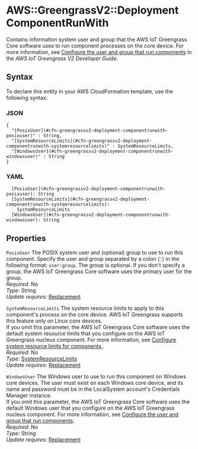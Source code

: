 # AWS::GreengrassV2::Deployment ComponentRunWith<a name="aws-properties-greengrassv2-deployment-componentrunwith"></a>

Contains information system user and group that the AWS IoT Greengrass Core software uses to run component processes on the core device\. For more information, see [Configure the user and group that run components](https://docs.aws.amazon.com/greengrass/v2/developerguide/configure-greengrass-core-v2.html#configure-component-user) in the *AWS IoT Greengrass V2 Developer Guide*\.

## Syntax<a name="aws-properties-greengrassv2-deployment-componentrunwith-syntax"></a>

To declare this entity in your AWS CloudFormation template, use the following syntax:

### JSON<a name="aws-properties-greengrassv2-deployment-componentrunwith-syntax.json"></a>

```
{
  "[PosixUser](#cfn-greengrassv2-deployment-componentrunwith-posixuser)" : String,
  "[SystemResourceLimits](#cfn-greengrassv2-deployment-componentrunwith-systemresourcelimits)" : SystemResourceLimits,
  "[WindowsUser](#cfn-greengrassv2-deployment-componentrunwith-windowsuser)" : String
}
```

### YAML<a name="aws-properties-greengrassv2-deployment-componentrunwith-syntax.yaml"></a>

```
  [PosixUser](#cfn-greengrassv2-deployment-componentrunwith-posixuser): String
  [SystemResourceLimits](#cfn-greengrassv2-deployment-componentrunwith-systemresourcelimits): 
    SystemResourceLimits
  [WindowsUser](#cfn-greengrassv2-deployment-componentrunwith-windowsuser): String
```

## Properties<a name="aws-properties-greengrassv2-deployment-componentrunwith-properties"></a>

`PosixUser`  <a name="cfn-greengrassv2-deployment-componentrunwith-posixuser"></a>
The POSIX system user and \(optional\) group to use to run this component\. Specify the user and group separated by a colon \(`:`\) in the following format: `user:group`\. The group is optional\. If you don't specify a group, the AWS IoT Greengrass Core software uses the primary user for the group\.  
*Required*: No  
*Type*: String  
*Update requires*: [Replacement](https://docs.aws.amazon.com/AWSCloudFormation/latest/UserGuide/using-cfn-updating-stacks-update-behaviors.html#update-replacement)

`SystemResourceLimits`  <a name="cfn-greengrassv2-deployment-componentrunwith-systemresourcelimits"></a>
The system resource limits to apply to this component's process on the core device\. AWS IoT Greengrass supports this feature only on Linux core devices\.  
If you omit this parameter, the AWS IoT Greengrass Core software uses the default system resource limits that you configure on the AWS IoT Greengrass nucleus component\. For more information, see [ Configure system resource limits for components ](https://docs.aws.amazon.com/greengrass/v2/developerguide/configure-greengrass-core-v2.html#configure-component-system-resource-limits)\.  
*Required*: No  
*Type*: [SystemResourceLimits](aws-properties-greengrassv2-deployment-systemresourcelimits.md)  
*Update requires*: [Replacement](https://docs.aws.amazon.com/AWSCloudFormation/latest/UserGuide/using-cfn-updating-stacks-update-behaviors.html#update-replacement)

`WindowsUser`  <a name="cfn-greengrassv2-deployment-componentrunwith-windowsuser"></a>
The Windows user to use to run this component on Windows core devices\. The user must exist on each Windows core device, and its name and password must be in the LocalSystem account's Credentials Manager instance\.  
If you omit this parameter, the AWS IoT Greengrass Core software uses the default Windows user that you configure on the AWS IoT Greengrass nucleus component\. For more information, see [Configure the user and group that run components](https://docs.aws.amazon.com/greengrass/v2/developerguide/configure-greengrass-core-v2.html#configure-component-user)\.  
*Required*: No  
*Type*: String  
*Update requires*: [Replacement](https://docs.aws.amazon.com/AWSCloudFormation/latest/UserGuide/using-cfn-updating-stacks-update-behaviors.html#update-replacement)